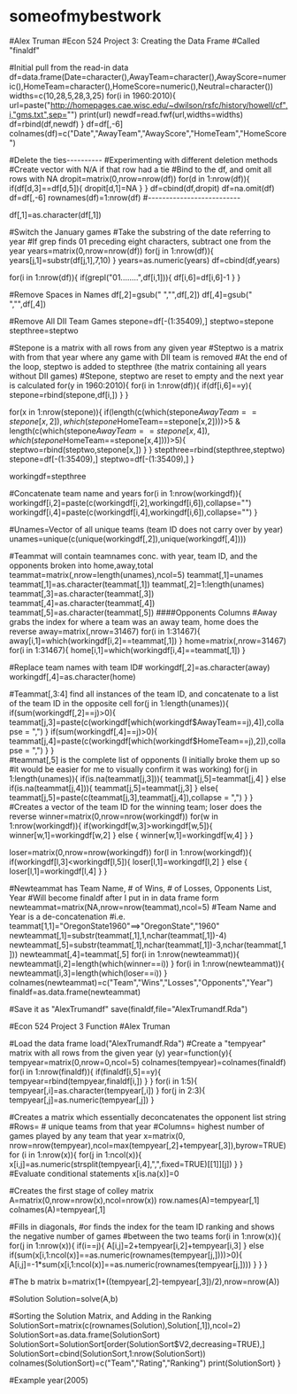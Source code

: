 # someofmybestwork
#Alex Truman
#Econ 524 Project 3: Creating the Data Frame
#Called "finaldf"

#Initial pull from the read-in data
df=data.frame(Date=character(),AwayTeam=character(),AwayScore=numeric(),HomeTeam=character(),HomeScore=numeric(),Neutral=character())
widths=c(10,28,5,28,3,25)
for(i in 1960:2010){
  url=paste("http://homepages.cae.wisc.edu/~dwilson/rsfc/history/howell/cf",i,"gms.txt",sep="")
  print(url)
  newdf=read.fwf(url,widths=widths)
  df=rbind(df,newdf)
}
df=df[,-6]
colnames(df)=c("Date","AwayTeam","AwayScore","HomeTeam","HomeScore")

#Delete the ties----------
#Experimenting with different deletion methods
#Create vector with N/A if that row had a tie
#Bind to the df, and omit all rows with NA
dropit=matrix(0,nrow=nrow(df))
for(d in 1:nrow(df)){
  if(df[d,3]==df[d,5]){
    dropit[d,1]=NA
  }
}
df=cbind(df,dropit)
df=na.omit(df)
df=df[,-6]
rownames(df)=1:nrow(df)
#--------------------------

df[,1]=as.character(df[,1])

#Switch the January games
#Take the substring of the date referring to year
#If grep finds 01 preceding eight characters, subtract one from the year
years=matrix(0,nrow=nrow(df))
for(j in 1:nrow(df)){
  years[j,1]=substr(df[j,1],7,10)
}
years=as.numeric(years)
df=cbind(df,years)


for(i in 1:nrow(df)){
  if(grepl("01........",df[i,1])){
    df[i,6]=df[i,6]-1
  }
}

#Remove Spaces in Names
df[,2]=gsub(" ","",df[,2])
df[,4]=gsub(" ","",df[,4])


#Remove All DII Team Games
stepone=df[-(1:35409),]
steptwo=stepone
stepthree=steptwo

#Stepone is a matrix with all rows from any given year
#Steptwo is a matrix with from that year where any game with DII team is removed
#At the end of the loop, steptwo is added to stepthree (the matrix containing all years without DII games)
#Stepone, steptwo are reset to empty and the next year is calculated
for(y in 1960:2010){
  for(i in 1:nrow(df)){
    if(df[i,6]==y){
      stepone=rbind(stepone,df[i,])
    }
  }
  
  for(x in 1:nrow(stepone)){
    if(length(c(which(stepone$AwayTeam==stepone[x,2]),which(stepone$HomeTeam==stepone[x,2])))>5 & length(c(which(stepone$AwayTeam==stepone[x,4]),which(stepone$HomeTeam==stepone[x,4])))>5){
      steptwo=rbind(steptwo,stepone[x,])
    }
  }
  stepthree=rbind(stepthree,steptwo)
  stepone=df[-(1:35409),]
  steptwo=df[-(1:35409),]
}    

workingdf=stepthree

#Concatenate team name and years
for(i in 1:nrow(workingdf)){
  workingdf[i,2]=paste(c(workingdf[i,2],workingdf[i,6]),collapse="")
  workingdf[i,4]=paste(c(workingdf[i,4],workingdf[i,6]),collapse="")
}

#Unames=Vector of all unique teams (team ID does not carry over by year)
unames=unique(c(unique(workingdf[,2]),unique(workingdf[,4])))

#Teammat will contain teamnames conc. with year, team ID, and the opponents broken into home,away,total
teammat=matrix(,nrow=length(unames),ncol=5)
teammat[,1]=unames
teammat[,1]=as.character(teammat[,1])
teammat[,2]=1:length(unames)
teammat[,3]=as.character(teammat[,3])
teammat[,4]=as.character(teammat[,4])
teammat[,5]=as.character(teammat[,5])
####Opponents Columns
#Away grabs the index for where a team was an away team, home does the reverse
away=matrix(,nrow=31467)
for(i in 1:31467){
  away[i,1]=which(workingdf[i,2]==teammat[,1])
}
home=matrix(,nrow=31467)
for(i in 1:31467){
  home[i,1]=which(workingdf[i,4]==teammat[,1])
}

#Replace team names with team ID#
workingdf[,2]=as.character(away)
workingdf[,4]=as.character(home)

#Teammat[,3:4] find all instances of the team ID, and concatenate to a list of the team ID in the opposite cell
for(j in 1:length(unames)){
  if(sum(workingdf[,2]==j)>0){
    teammat[j,3]=paste(c(workingdf[which(workingdf$AwayTeam==j),4]),collapse = ",")
  }
  if(sum(workingdf[,4]==j)>0){
    teammat[j,4]=paste(c(workingdf[which(workingdf$HomeTeam==j),2]),collapse = ",")
  }
}  
#teammat[,5] is the complete list of opponents (I initially broke them up so
#it would be easier for me to visually confirm it was working)
for(j in 1:length(unames)){
  if(is.na(teammat[j,3])){
    teammat[j,5]=teammat[j,4]
  } else
    if(is.na(teammat[j,4])){
      teammat[j,5]=teammat[j,3]
    } else{
      teammat[j,5]=paste(c(teammat[j,3],teammat[j,4]),collapse = ",")
    }
}
#Creates a vector of the team ID for the winning team; loser does the reverse
winner=matrix(0,nrow=nrow(workingdf))
for(w in 1:nrow(workingdf)){
  if(workingdf[w,3]>workingdf[w,5]){
    winner[w,1]=workingdf[w,2]
  } else {
    winner[w,1]=workingdf[w,4]
  }
}

loser=matrix(0,nrow=nrow(workingdf))
for(l in 1:nrow(workingdf)){
  if(workingdf[l,3]<workingdf[l,5]){
    loser[l,1]=workingdf[l,2]
  } else {
    loser[l,1]=workingdf[l,4]
  }
}

#Newteammat has Team Name, # of Wins, # of Losses, Opponents List, Year
#Will become finaldf after I put in in data frame form
newteammat=matrix(NA,nrow=nrow(teammat),ncol=5)
#Team Name and Year is a de-concatenation
#i.e. teammat[1,1]="OregonState1960"==>"OregonState","1960"
newteammat[,1]=substr(teammat[,1],1,nchar(teammat[,1])-4)
newteammat[,5]=substr(teammat[,1],nchar(teammat[,1])-3,nchar(teammat[,1]))
newteammat[,4]=teammat[,5]
for(i in 1:nrow(newteammat)){
  newteammat[i,2]=length(which(winner==i))
}
for(i in 1:nrow(newteammat)){
  newteammat[i,3]=length(which(loser==i))
}
colnames(newteammat)=c("Team","Wins","Losses","Opponents","Year")
finaldf=as.data.frame(newteammat)

#Save it as "AlexTrumandf"
save(finaldf,file="AlexTrumandf.Rda")


#Econ 524 Project 3 Function
#Alex Truman

#Load the data frame
load("AlexTrumandf.Rda")
#Create a "tempyear" matrix with all rows from the given year (y)
year=function(y){
  tempyear=matrix(0,nrow=0,ncol=5)
  colnames(tempyear)=colnames(finaldf)
  for(i in 1:nrow(finaldf)){
    if(finaldf[i,5]==y){
      tempyear=rbind(tempyear,finaldf[i,])
    }
  }
  for(i in 1:5){
    tempyear[,i]=as.character(tempyear[,i])
  }
  for(j in 2:3){
    tempyear[,j]=as.numeric(tempyear[,j])
  }
  
  #Creates a matrix which essentially deconcatenates the opponent list string
  #Rows= # unique teams from that year
  #Columns= highest number of games played by any team that year
  x=matrix(0, nrow=nrow(tempyear),ncol=max(tempyear[,2]+tempyear[,3]),byrow=TRUE)
  for (i in 1:nrow(x)){
    for(j in 1:ncol(x)){
      x[i,j]=as.numeric(strsplit(tempyear[i,4],",",fixed=TRUE)[[1]][j])
    }
  }  
  #Evaluate conditional statements
  x[is.na(x)]=0
  
  #Creates the first stage of colley matrix
  A=matrix(0,nrow=nrow(x),ncol=nrow(x))
  row.names(A)=tempyear[,1]
  colnames(A)=tempyear[,1]
  
  
  #Fills in diagonals,
  #or finds the index for the team ID ranking and shows the negative number of games
  #between the two teams
  for(i in 1:nrow(x)){
    for(j in 1:nrow(x)){
      if(i==j){
        A[i,j]=2+tempyear[i,2]+tempyear[i,3]
      } else if(sum(x[i,1:ncol(x)]==as.numeric(rownames(tempyear[j,])))>0){
        A[i,j]=-1*sum(x[i,1:ncol(x)]==as.numeric(rownames(tempyear[j,])))
      }
    }
  }
  
  #The b matrix
  b=matrix(1+((tempyear[,2]-tempyear[,3])/2),nrow=nrow(A))
  
  #Solution
  Solution=solve(A,b)
  
  #Sorting the Solution Matrix, and Adding in the Ranking
  SolutionSort=matrix(c(rownames(Solution),Solution[,1]),ncol=2)
  SolutionSort=as.data.frame(SolutionSort)
  SolutionSort=SolutionSort[order(SolutionSort$V2,decreasing=TRUE),]
  SolutionSort=cbind(SolutionSort,1:nrow(SolutionSort))
  colnames(SolutionSort)=c("Team","Rating","Ranking")
  print(SolutionSort)
}

#Example
year(2005)
